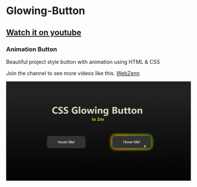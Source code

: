 # Glowing-Button

## [Watch it on youtube](https://youtu.be/Uz8mGVJiPl8)
### Animation Button

Beautiful project style button with animation using HTML & CSS

Join the channel to see more videos like this. [WebZenn](https://www.youtube.com/@WebZenn?sub_confirmation=1)

![](/image.png)
